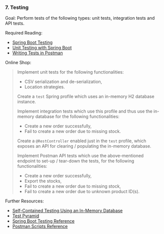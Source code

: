 ### 7. Testing

Goal: Perform tests of the following types: unit tests, integration tests and API tests.

Required Reading:

- [Spring Boot Testing](https://www.baeldung.com/spring-boot-testing)
- [Unit Testing with Spring Boot](https://reflectoring.io/unit-testing-spring-boot/)
- [Writing Tests in Postman](https://blog.getpostman.com/2017/10/25/writing-tests-in-postman/)

Online Shop:

> Implement unit tests for the following functionalities:
>
> - CSV serialization and de-serialization,
> - Location strategies.
>
> Create a `test` Spring profile which uses an in-memory H2 database instance.
>
> Implement integration tests which use this profile and thus use the in-memory database for the following functionalities:
>
> - Create a new order successfully,
> - Fail to create a new order due to missing stock.
>
> Create a `@RestController` enabled just in the `test` profile, which exposes an API for clearing / populating the in-memory database.
>
> Implement Postman API tests which use the above-mentioned endpoint to set-up / tear-down the tests, for the following functionalities:
>
> - Create a new order successfully,
> - Export the stocks,
> - Fail to create a new order due to missing stock,
> - Fail to create a new order due to unknown product ID(s).

Further Resources:

- [Self-Contained Testing Using an In-Memory Database](https://www.baeldung.com/spring-jpa-test-in-memory-database)
- [Test Pyramid](https://martinfowler.com/bliki/TestPyramid.html)
- [Spring Boot Testing Reference](https://docs.spring.io/spring-boot/docs/2.1.4.RELEASE/reference/html/boot-features-testing.html)
- [Postman Scripts Reference](https://learning.getpostman.com/docs/postman/scripts/intro_to_scripts)
